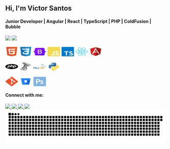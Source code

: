 ## Hi, I'm Victor Santos
#### Junior Developer | Angular | React | TypeScript | PHP | ColdFusion | Bubble

<div>
    <a href="https://github.com/victorsantos-dev"></a>
    <img height="180em" src="https://github-readme-stats.vercel.app/api?username=victorsantos-devv&show_icons=true&theme=dark&include_all_commits=true&count_private=false"/>
    <img height="180em" src="https://github-readme-stats.vercel.app/api/top-langs/?username=VictorSantos-Dev&layout=compact&langs_count=7&theme=dark"/>
</div>

<div style="display: inline_block"><br>
    <img align="center" alt="Victor-HTML" height="30" width="40" src="https://raw.githubusercontent.com/devicons/devicon/master/icons/html5/html5-original.svg">
    <img align="center" alt="Victor-Css" height="30" width="40" src="https://raw.githubusercontent.com/devicons/devicon/master/icons/css3/css3-original.svg">
    <img align="center" alt="Victor-Bootstrap" height="30" width="40" src="https://raw.githubusercontent.com/devicons/devicon/master/icons/bootstrap/bootstrap-original.svg">
    <img align="center" alt="Victor-Js" height="30" width="40" src="https://raw.githubusercontent.com/devicons/devicon/master/icons/javascript/javascript-plain.svg">
    <img align="center" alt="Victor-Ts" height="30" width="40" src="https://raw.githubusercontent.com/devicons/devicon/master/icons/typescript/typescript-plain.svg">
    <img align="center" alt="Victoro-Angular" height="30" width="40" src="https://raw.githubusercontent.com/devicons/devicon/master/icons/react/react-original.svg">
    <img align="center" alt="Victor-React" height="30" width="40" src="https://raw.githubusercontent.com/devicons/devicon/master/icons/angularjs/angularjs-original.svg">
    <br><br>
    <img align="center" alt="Victor-PHP" height="30" width="40" src="https://raw.githubusercontent.com/devicons/devicon/master/icons/php/php-plain.svg">
    <img align="center" alt="Victor-SQLServer" height="30" width="40" src="https://raw.githubusercontent.com/devicons/devicon/master/icons/microsoftsqlserver/microsoftsqlserver-plain.svg">
    <img align="center" alt="Victor-Mysql" height="30" width="40" src="https://raw.githubusercontent.com/devicons/devicon/master/icons/mysql/mysql-original-wordmark.svg">
    <img align="center" alt="Victor-Python" height="30" width="40" src="https://raw.githubusercontent.com/devicons/devicon/master/icons/python/python-original.svg">
    <br><br>
    <img align="center" alt="Victor-Git" height="30" width="40" src="https://raw.githubusercontent.com/devicons/devicon/master/icons/git/git-original.svg">
    <img align="center" alt="Victor-BitBucket" height="30" width="40" src="https://raw.githubusercontent.com/devicons/devicon/master/icons/bitbucket/bitbucket-original.svg">
    <img align="center" alt="Victor-Photoshop" height="30" width="40" src="https://raw.githubusercontent.com/devicons/devicon/master/icons/photoshop/photoshop-plain.svg">
    <!-- <img align="center" alt="Victor-Node" height="30" width="40" src="https://raw.githubusercontent.com/devicons/devicon/master/icons/nodejs/nodejs-plain.svg"> -->
    <!-- <img align="right" alt="Rafa-yoda" src="https://cdn.discordapp.com/attachments/795358919417397249/825430589581688872/hi.gif">-->
</div>

#### Connect with me:

<div> 
    <a href="https://api.whatsapp.com/send?phone=5511965450791" target="_blank">
        <img src="https://img.shields.io/badge/WhatsApp-25D366?style=for-the-badge&logo=whatsapp&logoColor=white" target="_blank">
    </a>
    <a href="https://instagram.com/vsantossssssss" target="_blank">
        <img src="https://img.shields.io/badge/-Instagram-%23E4405F?style=for-the-badge&logo=instagram&logoColor=white" target="_blank">
    </a>
    <a href="https://www.linkedin.com/in/victorsantos-dev" target="_blank">
        <img src="https://img.shields.io/badge/-LinkedIn-%230077B5?style=for-the-badge&logo=linkedin&logoColor=white" target="_blank">
    </a>
    <a href ="mailto:severoscode@gmail.com">
        <img src="https://img.shields.io/badge/Gmail-D14836?style=for-the-badge&logo=gmail&logoColor=white" target="_blank">
    </a>
    <picture>
        <source media="(prefers-color-scheme: dark)" srcset="https://raw.githubusercontent.com/gsantos20/gsantos20/output/github-contribution-grid-snake-dark.svg">
        <source media="(prefers-color-scheme: light)" srcset="https://raw.githubusercontent.com/gsantos20/gsantos20/output/github-contribution-grid-snake.svg">
        <img alt="github contribution grid snake animation" src="https://raw.githubusercontent.com/gsantos20/gsantos20/output/github-contribution-grid-snake.svg">
    </picture>
</div>
